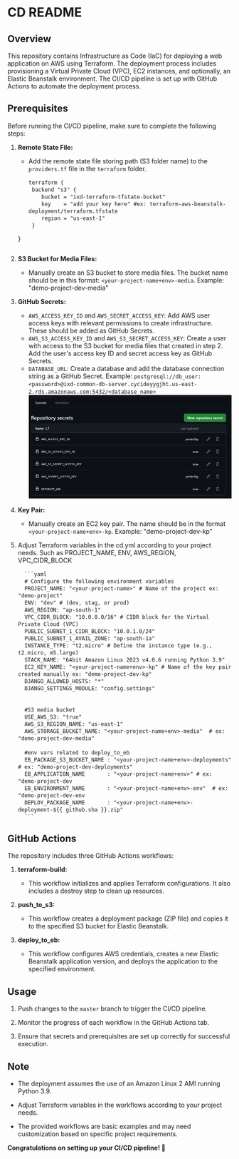 # CD README

## Overview

This repository contains Infrastructure as Code (IaC) for deploying a web application on AWS using Terraform. The deployment process includes provisioning a Virtual Private Cloud (VPC), EC2 instances, and optionally, an Elastic Beanstalk environment. The CI/CD pipeline is set up with GitHub Actions to automate the deployment process.

## Prerequisites

Before running the CI/CD pipeline, make sure to complete the following steps:

1. **Remote State File:**
   - Add the remote state file storing path (S3 folder name) to the `providers.tf` file in the `terraform` folder.
     ```hcl
     terraform {
      backend "s3" {
         bucket = "ixd-terraform-tfstate-bucket"
         key    = "add your key here" #ex: terraform-aws-beanstalk-deployment/terraform.tfstate
         region = "us-east-1"
      }
   }
     ```

2. **S3 Bucket for Media Files:**
   - Manually create an S3 bucket to store media files. The bucket name should be in this format: `<your-project-name+env>-media`. Example: "demo-project-dev-media"

3. **GitHub Secrets:**
   - `AWS_ACCESS_KEY_ID` and `AWS_SECRET_ACCESS_KEY`: Add AWS user access keys with relevant permissions to create infrastructure. These should be added as GitHub Secrets.
   - `AWS_S3_ACCESS_KEY_ID` and `AWS_S3_SECRET_ACCESS_KEY`: Create a user with access to the S3 bucket for media files that created in step 2. Add the user's access key ID and secret access key as GitHub Secrets.
   - `DATABASE_URL`: Create a database and add the database connection string as a GitHub Secret. Example: `postgresql://db_user:<password>@ixd-common-db-server.cycideyygjht.us-east-2.rds.amazonaws.com:5432/<database_name>`
![Alt text](secrets.png)

4. **Key Pair:**
   - Manually create an EC2 key pair. The name should be in the format `<your-project-name+env>-kp`. Example: "demo-project-dev-kp"

5. Adjust Terraform variables in the cd.yml according to your project needs. Such as PROJECT_NAME, ENV, AWS_REGION, VPC_CIDR_BLOCK

         ```yaml
         # Configure the following environment variables
         PROJECT_NAME: "<your-project-name>" # Name of the project ex: "demo-project"
         ENV: "dev" # (dev, stag, or prod)
         AWS_REGION: "ap-south-1"
         VPC_CIDR_BLOCK: "10.0.0.0/16" # CIDR block for the Virtual Private Cloud (VPC)
         PUBLIC_SUBNET_1_CIDR_BLOCK: "10.0.1.0/24"
         PUBLIC_SUBNET_1_AVAIL_ZONE: "ap-south-1a"
         INSTANCE_TYPE: "t2.micro" # Define the instance type (e.g., t2.micro, m5.large)
         STACK_NAME: "64bit Amazon Linux 2023 v4.0.6 running Python 3.9"
         EC2_KEY_NAME: "<your-project-name+env>-kp" # Name of the key pair created manually ex: "demo-project-dev-kp"
         DJANGO_ALLOWED_HOSTS: "*"
         DJANGO_SETTINGS_MODULE: "config.settings"
         

         #S3 media bucket
         USE_AWS_S3: "true"
         AWS_S3_REGION_NAME: "us-east-1"
         AWS_STORAGE_BUCKET_NAME: "<your-project-name+env>-media"  # ex: "demo-project-dev-media"

         #env vars related to deploy_to_eb
         EB_PACKAGE_S3_BUCKET_NAME : "<your-project-name+env>-deployments" # ex: "demo-project-dev-deployments"
         EB_APPLICATION_NAME       : "<your-project-name+env>" # ex: "demo-project-dev
         EB_ENVIRONMENT_NAME       : "<your-project-name+env>-env"  # ex: "demo-project-dev-env
         DEPLOY_PACKAGE_NAME       : "<your-project-name+env>-deployment-${{ github.sha }}.zip"
         ```

## GitHub Actions

The repository includes three GitHub Actions workflows:

1. **terraform-build:**
   - This workflow initializes and applies Terraform configurations. It also includes a destroy step to clean up resources.

2. **push_to_s3:**
   - This workflow creates a deployment package (ZIP file) and copies it to the specified S3 bucket for Elastic Beanstalk.

3. **deploy_to_eb:**
   - This workflow configures AWS credentials, creates a new Elastic Beanstalk application version, and deploys the application to the specified environment.

## Usage

1. Push changes to the `master` branch to trigger the CI/CD pipeline.

2. Monitor the progress of each workflow in the GitHub Actions tab.

3. Ensure that secrets and prerequisites are set up correctly for successful execution.

## Note

- The deployment assumes the use of an Amazon Linux 2 AMI running Python 3.9.

- Adjust Terraform variables in the workflows according to your project needs.

- The provided workflows are basic examples and may need customization based on specific project requirements.

**Congratulations on setting up your CI/CD pipeline! 🚀**
